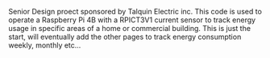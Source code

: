 Senior Design proect sponsored by Talquin Electric inc. This code is used to operate a Raspberry Pi 4B with a RPICT3V1 current sensor to track energy usage in specific areas of a home or commercial building. This is just the start, will eventually add the other pages to track energy consumption weekly, monthly etc...
